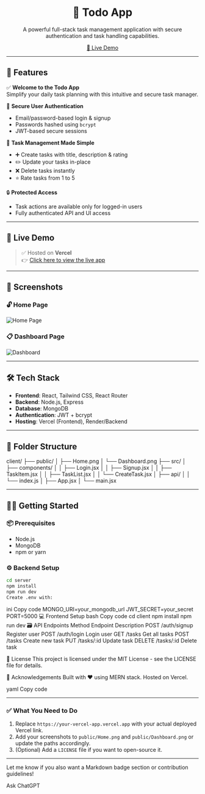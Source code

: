 <h1 align="center">📝 Todo App</h1>

<p align="center">
  A powerful full-stack task management application with secure authentication and task handling capabilities.
</p>

<p align="center">
  <a href="https://your-vercel-app.vercel.app" target="_blank">
    🔗 Live Demo
  </a>
</p>

---

## 🌟 Features

✅ **Welcome to the Todo App**  
Simplify your daily task planning with this intuitive and secure task manager.

🔐 **Secure User Authentication**  
- Email/password-based login & signup  
- Passwords hashed using `bcrypt`  
- JWT-based secure sessions  

📝 **Task Management Made Simple**  
- ➕ Create tasks with title, description & rating  
- ✏️ Update your tasks in-place  
- ❌ Delete tasks instantly  
- ⭐ Rate tasks from 1 to 5  

🔒 **Protected Access**  
- Task actions are available only for logged-in users  
- Fully authenticated API and UI access

---

## 🚀 Live Demo

> ✅ Hosted on **Vercel**  
👉 [Click here to view the live app](https://your-vercel-app.vercel.app)

---

## 📸 Screenshots

### 🔓 Home Page

![Home Page](./public/Home.png)

### 📋 Dashboard Page

![Dashboard](./public/Dashboard.png)

---

## 🛠️ Tech Stack

- **Frontend**: React, Tailwind CSS, React Router  
- **Backend**: Node.js, Express  
- **Database**: MongoDB  
- **Authentication**: JWT + bcrypt  
- **Hosting**: Vercel (Frontend), Render/Backend

---

## 📁 Folder Structure

client/
├── public/
│ ├── Home.png
│ └── Dashboard.png
├── src/
│ ├── components/
│ │ ├── Login.jsx
│ │ ├── Signup.jsx
│ │ ├── TaskItem.jsx
│ │ ├── TaskList.jsx
│ │ └── CreateTask.jsx
│ ├── api/
│ │ └── index.js
│ ├── App.jsx
│ └── main.jsx

---

## 🧑‍💻 Getting Started

### 📦 Prerequisites

- Node.js
- MongoDB
- npm or yarn

### ⚙️ Backend Setup

```bash
cd server
npm install
npm run dev
Create .env with:
```

ini
Copy code
MONGO_URI=your_mongodb_url
JWT_SECRET=your_secret
PORT=5000
💻 Frontend Setup
bash
Copy code
cd client
npm install
npm run dev
🗃️ API Endpoints
Method	Endpoint	Description
POST	/auth/signup	Register user
POST	/auth/login	Login user
GET	/tasks	Get all tasks
POST	/tasks	Create new task
PUT	/tasks/:id	Update task
DELETE	/tasks/:id	Delete task

📄 License
This project is licensed under the MIT License - see the LICENSE file for details.

🙌 Acknowledgements
Built with ❤️ using MERN stack.
Hosted on Vercel.

yaml
Copy code

---

### ✅ What You Need to Do

1. Replace `https://your-vercel-app.vercel.app` with your actual deployed Vercel link.  
2. Add your screenshots to `public/Home.png` and `public/Dashboard.png` or update the paths accordingly.  
3. (Optional) Add a `LICENSE` file if you want to open-source it.

---

Let me know if you also want a Markdown badge section or contribution guidelines!








Ask ChatGPT



